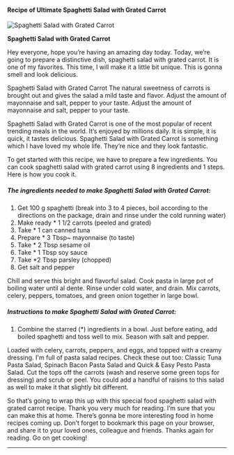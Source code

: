             

#### Recipe of Ultimate Spaghetti Salad with Grated Carrot

![Spaghetti Salad with Grated Carrot](https://img-global.cpcdn.com/recipes/2455553_3fa284d55d80fba1/751x532cq70/spaghetti-salad-with-grated-carrot-recipe-main-photo.jpg)

**Spaghetti Salad with Grated Carrot**

Hey everyone, hope you’re having an amazing day today. Today, we’re going to prepare a distinctive dish, spaghetti salad with grated carrot. It is one of my favorites. This time, I will make it a little bit unique. This is gonna smell and look delicious.

Spaghetti Salad with Grated Carrot The natural sweetness of carrots is brought out and gives the salad a mild taste and flavor. Adjust the amount of mayonnaise and salt, pepper to your taste. Adjust the amount of mayonnaise and salt, pepper to your taste.

Spaghetti Salad with Grated Carrot is one of the most popular of recent trending meals in the world. It’s enjoyed by millions daily. It is simple, it is quick, it tastes delicious. Spaghetti Salad with Grated Carrot is something which I have loved my whole life. They’re nice and they look fantastic.

To get started with this recipe, we have to prepare a few ingredients. You can cook spaghetti salad with grated carrot using 8 ingredients and 1 steps. Here is how you cook it.

##### The ingredients needed to make Spaghetti Salad with Grated Carrot:

1.  Get 100 g spaghetti (break into 3 to 4 pieces, boil according to the directions on the package, drain and rinse under the cold running water)
2.  Make ready \* 1 1/2 carrots (peeled and grated)
3.  Take \* 1 can canned tuna
4.  Prepare \* 3 Tbsp~ mayonnaise (to taste)
5.  Take \* 2 Tbsp sesame oil
6.  Take \* 1 Tbsp soy sauce
7.  Take \*2 Tbsp parsley (chopped)
8.  Get salt and pepper

Chill and serve this bright and flavorful salad. Cook pasta in large pot of boiling water until al dente. Rinse under cold water, and drain. Mix carrots, celery, peppers, tomatoes, and green onion together in large bowl.

##### Instructions to make Spaghetti Salad with Grated Carrot:

1.  Combine the starred (\*) ingredients in a bowl. Just before eating, add boiled spaghetti and toss well to mix. Season with salt and pepper.

Loaded with celery, carrots, peppers, and eggs, and topped with a creamy dressing. I'm full of pasta salad recipes. Check these out too: Classic Tuna Pasta Salad, Spinach Bacon Pasta Salad and Quick & Easy Pesto Pasta Salad. Cut the tops off the carrots (wash and reserve some green tops for dressing) and scrub or peel. You could add a handful of raisins to this salad as well to make it that slightly bit different.

So that’s going to wrap this up with this special food spaghetti salad with grated carrot recipe. Thank you very much for reading. I’m sure that you can make this at home. There’s gonna be more interesting food in home recipes coming up. Don’t forget to bookmark this page on your browser, and share it to your loved ones, colleague and friends. Thanks again for reading. Go on get cooking!

* * *
